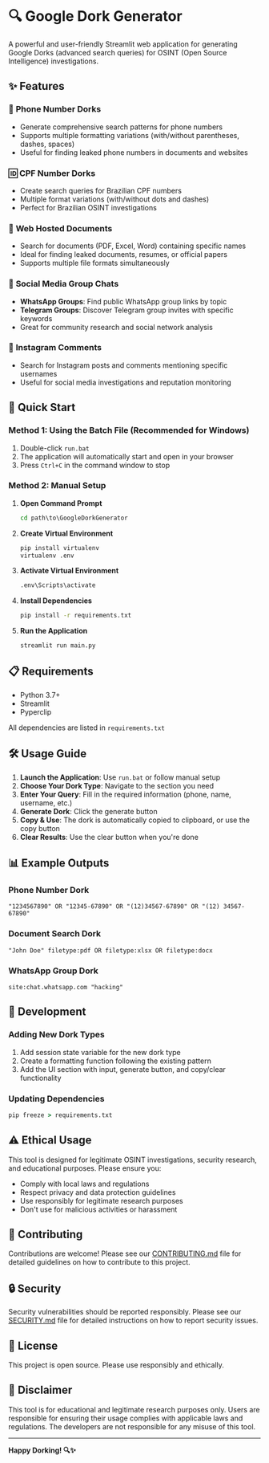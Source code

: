 # 🔍 Google Dork Generator

A powerful and user-friendly Streamlit web application for generating Google Dorks (advanced search queries) for OSINT (Open Source Intelligence) investigations.

## ✨ Features

### 📱 **Phone Number Dorks**
- Generate comprehensive search patterns for phone numbers
- Supports multiple formatting variations (with/without parentheses, dashes, spaces)
- Useful for finding leaked phone numbers in documents and websites

### 🆔 **CPF Number Dorks**
- Create search queries for Brazilian CPF numbers
- Multiple format variations (with/without dots and dashes)
- Perfect for Brazilian OSINT investigations

### 📄 **Web Hosted Documents**
- Search for documents (PDF, Excel, Word) containing specific names
- Ideal for finding leaked documents, resumes, or official papers
- Supports multiple file formats simultaneously

### 💬 **Social Media Group Chats**
- **WhatsApp Groups**: Find public WhatsApp group links by topic
- **Telegram Groups**: Discover Telegram group invites with specific keywords
- Great for community research and social network analysis

### 📸 **Instagram Comments**
- Search for Instagram posts and comments mentioning specific usernames
- Useful for social media investigations and reputation monitoring

## 🚀 Quick Start

### Method 1: Using the Batch File (Recommended for Windows)
1. Double-click `run.bat`
2. The application will automatically start and open in your browser
3. Press `Ctrl+C` in the command window to stop

### Method 2: Manual Setup
1. **Open Command Prompt**
   ```cmd
   cd path\to\GoogleDorkGenerator
   ```

2. **Create Virtual Environment**
   ```cmd
   pip install virtualenv
   virtualenv .env
   ```

3. **Activate Virtual Environment**
   ```cmd
   .env\Scripts\activate
   ```

4. **Install Dependencies**
   ```cmd
   pip install -r requirements.txt
   ```

5. **Run the Application**
   ```cmd
   streamlit run main.py
   ```

## 📋 Requirements

- Python 3.7+
- Streamlit
- Pyperclip

All dependencies are listed in `requirements.txt`

## 🛠️ Usage Guide

1. **Launch the Application**: Use `run.bat` or follow manual setup
2. **Choose Your Dork Type**: Navigate to the section you need
3. **Enter Your Query**: Fill in the required information (phone, name, username, etc.)
4. **Generate Dork**: Click the generate button
5. **Copy & Use**: The dork is automatically copied to clipboard, or use the copy button
6. **Clear Results**: Use the clear button when you're done

## 📊 Example Outputs

### Phone Number Dork
```
"1234567890" OR "12345-67890" OR "(12)34567-67890" OR "(12) 34567-67890"
```

### Document Search Dork
```
"John Doe" filetype:pdf OR filetype:xlsx OR filetype:docx
```

### WhatsApp Group Dork
```
site:chat.whatsapp.com "hacking"
```

## 🔧 Development

### Adding New Dork Types
1. Add session state variable for the new dork type
2. Create a formatting function following the existing pattern
3. Add the UI section with input, generate button, and copy/clear functionality

### Updating Dependencies
```cmd
pip freeze > requirements.txt
```

## ⚠️ Ethical Usage

This tool is designed for legitimate OSINT investigations, security research, and educational purposes. Please ensure you:

- Comply with local laws and regulations
- Respect privacy and data protection guidelines
- Use responsibly for legitimate research purposes
- Don't use for malicious activities or harassment

## 🤝 Contributing

Contributions are welcome! Please see our [CONTRIBUTING.md](CONTRIBUTING.md) file for detailed guidelines on how to contribute to this project.

## 🔒 Security

Security vulnerabilities should be reported responsibly. Please see our [SECURITY.md](SECURITY.md) file for detailed instructions on how to report security issues.

## 📄 License

This project is open source. Please use responsibly and ethically.

## 🚨 Disclaimer

This tool is for educational and legitimate research purposes only. Users are responsible for ensuring their usage complies with applicable laws and regulations. The developers are not responsible for any misuse of this tool.

---

**Happy Dorking! 🔍✨**